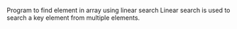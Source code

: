 Program to find element in array using linear search 
Linear search is used to search a key element from multiple elements.